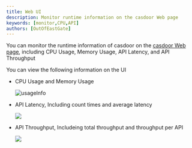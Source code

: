 ```yaml
---
title: Web UI
description: Monitor runtime information on the casdoor Web page
keywords: [monitor,CPU,API]
authors: [OutOfEastGate]
---
```

You can monitor the runtime information of casdoor on the [ casdoor Web page](https://door.casdoor.com/sysinfo), including CPU Usage, Memory Usage, API Latency, and API Throughput

You can view the following information on the UI

- CPU Usage and Memory Usage

  ![usageInfo](/img/monitoring/web-ui/usage_info.png)

- API Latency, Including count times and average latency

  ![](/img/monitoring/web-ui/api_latency.png)

- API Throughput, Includeing total throughput and throughput per API

  ![](/img/monitoring/web-ui/api_throughput.png)